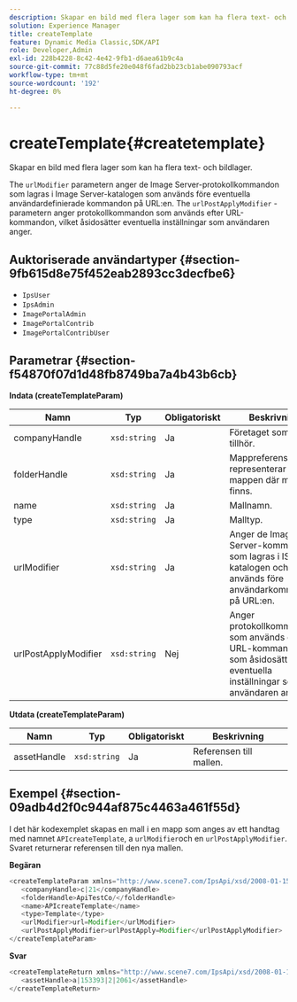 ```yaml
---
description: Skapar en bild med flera lager som kan ha flera text- och bildlager.
solution: Experience Manager
title: createTemplate
feature: Dynamic Media Classic,SDK/API
role: Developer,Admin
exl-id: 228b4228-8c42-4e42-9fb1-d6aea61b9c4a
source-git-commit: 77c88d5fe20e048f6fad2bb23cb1abe090793acf
workflow-type: tm+mt
source-wordcount: '192'
ht-degree: 0%

---
```


# createTemplate{#createtemplate}

Skapar en bild med flera lager som kan ha flera text- och bildlager.

The `urlModifier` parametern anger de Image Server-protokollkommandon som lagras i Image Server-katalogen som används före eventuella användardefinierade kommandon på URL:en. The `urlPostApplyModifier` -parametern anger protokollkommandon som används efter URL-kommandon, vilket åsidosätter eventuella inställningar som användaren anger.

## Auktoriserade användartyper {#section-9fb615d8e75f452eab2893cc3decfbe6}

* `IpsUser`
* `IpsAdmin`
* `ImagePortalAdmin`
* `ImagePortalContrib`
* `ImagePortalContribUser`

## Parametrar {#section-f54870f07d1d48fb8749ba7a4b43b6cb}

**Indata (createTemplateParam)**

| Namn | Typ | Obligatoriskt | Beskrivning |
|---|---|---|---|
| companyHandle | `xsd:string` | Ja | Företaget som mallen tillhör. |
| folderHandle | `xsd:string` | Ja | Mappreferensen som representerar mappen där mallen finns. |
| name | `xsd:string` | Ja | Mallnamn. |
| type | `xsd:string` | Ja | Malltyp. |
| urlModifier | `xsd:string` | Ja | Anger de Image Server-kommandon som lagras i IS-katalogen och som används före användarkommandon på URL:en. |
| urlPostApplyModifier | `xsd:string` | Nej | Anger protokollkommandon som används efter URL-kommandon, som åsidosätter eventuella inställningar som användaren anger. |

**Utdata (createTemplateParam)**

| Namn | Typ | Obligatoriskt | Beskrivning |
|---|---|---|---|
| assetHandle | `xsd:string` | Ja | Referensen till mallen. |

## Exempel {#section-09adb4d2f0c944af875c4463a461f55d}

I det här kodexemplet skapas en mall i en mapp som anges av ett handtag med namnet `APIcreateTemplate`, a `urlModifier`och en `urlPostApplyModifier`. Svaret returnerar referensen till den nya mallen.

**Begäran**

```java
<createTemplateParam xmlns="http://www.scene7.com/IpsApi/xsd/2008-01-15">
   <companyHandle>c|21</companyHandle>
   <folderHandle>ApiTestCo/</folderHandle>
   <name>APIcreateTemplate</name>
   <type>Template</type>
   <urlModifier>url=Modifier</urlModifier>
   <urlPostApplyModifier>urlPostApply=Modifier</urlPostApplyModifier>
</createTemplateParam>
```

**Svar**

```java
<createTemplateReturn xmlns="http://www.scene7.com/IpsApi/xsd/2008-01-15">
   <assetHandle>a|153393|2|2061</assetHandle>
</createTemplateReturn>
```
